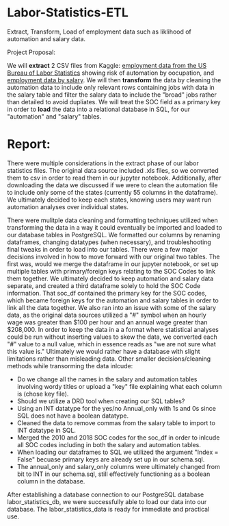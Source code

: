 # Labor-Statistics-ETL
Extract, Transform, Load of employment data such as liklihood of automation and salary data. 

Project Proposal: 

We will **extract** 2 CSV files from Kaggle: [employment data from the US Bureau of Labor Statistics](https://www.kaggle.com/andrewmvd/occupation-salary-and-likelihood-of-automation) showing risk of automation by oocupation, and [employment data by salary](https://www.kaggle.com/andrewmvd/occupation-salary-and-likelihood-of-automation?select=occupation_salary.xlsx). We will then **transform** the data by cleaning the automation data to include only relevant rows containing jobs with data in the salary table and filter the salary data to include the "broad" jobs rather than detailed to avoid dupliates. We will treat the SOC field as a primary key in order to **load** the data into a relational database in SQL, for our "automation" and "salary" tables.
 
# Report:


There were multiple considerations in the extract phase of our labor statistics files. The original data source included .xls files, so we converted them to csv in order to read them in our jupyter notebook. Additionally, after downloading the data we discussed if we were to clean the automation file to include only some of the states (currently 55 columns in the dataframe). We ultimately decided to keep each states, knowing users may want run automation analyses over individual states. 

There were mulitple data cleaning and formatting techniques utilized when transforming the data in a way it could eventually be imported and loaded to our database tables in PostgreSQL. We formatted our columns by renaming dataframes, changing datatypes (when necessary), and troubleshooting final tweaks in order to load into our tables. There were a few major decisions involved in how to move forward with our original two tables. The first was, would we merge the dataframe in our jupyter notebook, or set up multiple tables with primary/foreign keys relating to the SOC Codes to link them together. We ultimately decided to keep automation and salary data separate, and created a third dataframe solely to hold the SOC Code information. That soc_df contained the primary key for the SOC codes, which became foreign keys for the automation and salary tables in order to link all the data together. We also ran into an issue with some of the salary data, as the original data sources utilized a "#" symbol when an hourly wage was greater than $100 per hour and an annual wage greater than $208,000. In order to keep the data in a a format where statistical analyses could be run without inserting values to skew the data, we converted each "#" value to a null value, which in essence reads as "we are not sure what this value is." Ultimately we would rather have a database with slight limitations rather than misleading data. Other smaller decisions/cleaning methods while transorming the data inlcude:

- Do we change all the names in the salary and automation tables involving wordy titles or upload a "key" file explaining what each column is (chose key file).
- Should we utilize a DRD tool when creating our SQL tables?
- Using an INT datatype for the yes/no Annual_only with 1s and 0s since SQL does not have a boolean datatype.
- Cleaned the data to remove commas from the salary table to import to INT datatype in SQL.
- Merged the 2010 and 2018 SOC codes for the soc_df in order to inlcude all SOC codes including in both the salary and automation tables.
- When loading our dataframes to SQL we utilized the argument "Index = False" becuase primary keys are already set up in our schema.sql.
- The annual_only and salary_only columns were ultimately changed from bit to INT in our schema.sql, still effectively functioning as a boolean column in the database.

After establishing a database connection to our PostgreSQL database labor_statistics_db, we were successfully able to load our data into our database. The labor_statistics_data is ready for immediate and practical use.  
